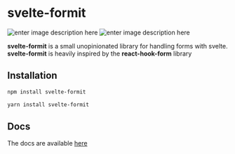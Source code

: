 # svelte-formit

![enter image description here](https://img.shields.io/npm/dw/svelte-formit) ![enter image description here](https://img.shields.io/bundlephobia/minzip/svelte-formit)

**svelte-formit** is a small unopinionated library for handling forms with svelte.
**svelte-formit** is heavily inspired by the **react-hook-form** library

## Installation

```bash
npm install svelte-formit
```

```bash
yarn install svelte-formit
```

## Docs

The docs are available [here](https://svelte-formit.now.sh/)

